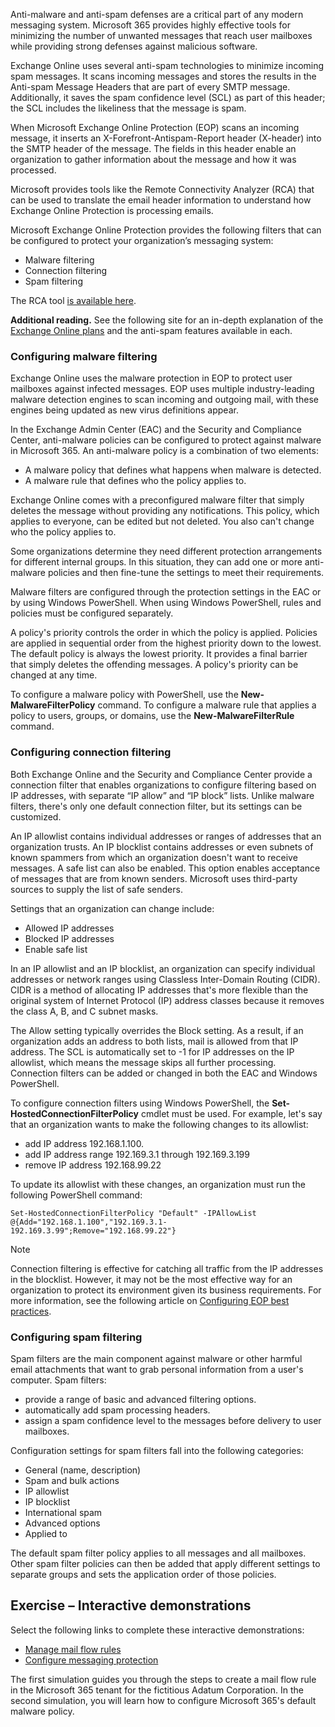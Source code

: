 Anti-malware and anti-spam defenses are a critical part of any modern messaging system. Microsoft 365 provides highly effective tools for minimizing the number of unwanted messages that reach user mailboxes while providing strong defenses against malicious software.

Exchange Online uses several anti-spam technologies to minimize incoming spam messages. It scans incoming messages and stores the results in the Anti-spam Message Headers that are part of every SMTP message. Additionally, it saves the spam confidence level (SCL) as part of this header; the SCL includes the likeliness that the message is spam.

When Microsoft Exchange Online Protection (EOP) scans an incoming message, it inserts an X-Forefront-Antispam-Report header (X-header) into the SMTP header of the message. The fields in this header enable an organization to gather information about the message and how it was processed.

Microsoft provides tools like the Remote Connectivity Analyzer (RCA) that can be used to translate the email header information to understand how Exchange Online Protection is processing emails.

Microsoft Exchange Online Protection provides the following filters that can be configured to protect your organization’s messaging system:

 -  Malware filtering
 -  Connection filtering
 -  Spam filtering

The RCA tool [is available here](https://aka.ms/RCA?azure-portal=true).

**Additional reading.** See the following site for an in-depth explanation of the [Exchange Online plans](https://www.microsoft.com/microsoft-365/exchange/compare-microsoft-exchange-online-plans?azure-portal=true) and the anti-spam features available in each.

### Configuring malware filtering

Exchange Online uses the malware protection in EOP to protect user mailboxes against infected messages. EOP uses multiple industry-leading malware detection engines to scan incoming and outgoing mail, with these engines being updated as new virus definitions appear.

In the Exchange Admin Center (EAC) and the Security and Compliance Center, anti-malware policies can be configured to protect against malware in Microsoft 365. An anti-malware policy is a combination of two elements:

 -  A malware policy that defines what happens when malware is detected.
 -  A malware rule that defines who the policy applies to.

Exchange Online comes with a preconfigured malware filter that simply deletes the message without providing any notifications. This policy, which applies to everyone, can be edited but not deleted. You also can't change who the policy applies to.

Some organizations determine they need different protection arrangements for different internal groups. In this situation, they can add one or more anti-malware policies and then fine-tune the settings to meet their requirements.

Malware filters are configured through the protection settings in the EAC or by using Windows PowerShell. When using Windows PowerShell, rules and policies must be configured separately.

A policy's priority controls the order in which the policy is applied. Policies are applied in sequential order from the highest priority down to the lowest. The default policy is always the lowest priority. It provides a final barrier that simply deletes the offending messages. A policy's priority can be changed at any time.

To configure a malware policy with PowerShell, use the **New-MalwareFilterPolicy** command. To configure a malware rule that applies a policy to users, groups, or domains, use the **New-MalwareFilterRule** command.

### Configuring connection filtering

Both Exchange Online and the Security and Compliance Center provide a connection filter that enables organizations to configure filtering based on IP addresses, with separate “IP allow” and “IP block” lists. Unlike malware filters, there's only one default connection filter, but its settings can be customized.

An IP allowlist contains individual addresses or ranges of addresses that an organization trusts. An IP blocklist contains addresses or even subnets of known spammers from which an organization doesn't want to receive messages. A safe list can also be enabled. This option enables acceptance of messages that are from known senders. Microsoft uses third-party sources to supply the list of safe senders.

Settings that an organization can change include:

 -  Allowed IP addresses
 -  Blocked IP addresses
 -  Enable safe list

In an IP allowlist and an IP blocklist, an organization can specify individual addresses or network ranges using Classless Inter-Domain Routing (CIDR). CIDR is a method of allocating IP addresses that's more flexible than the original system of Internet Protocol (IP) address classes because it removes the class A, B, and C subnet masks.

The Allow setting typically overrides the Block setting. As a result, if an organization adds an address to both lists, mail is allowed from that IP address. The SCL is automatically set to -1 for IP addresses on the IP allowlist, which means the message skips all further processing. Connection filters can be added or changed in both the EAC and Windows PowerShell.

To configure connection filters using Windows PowerShell, the **Set-HostedConnectionFilterPolicy** cmdlet must be used. For example, let's say that an organization wants to make the following changes to its allowlist:

 -  add IP address 192.168.1.100.
 -  add IP address range 192.169.3.1 through 192.169.3.199
 -  remove IP address 192.168.99.22

To update its allowlist with these changes, an organization must run the following PowerShell command:

```
Set-HostedConnectionFilterPolicy "Default" -IPAllowList @{Add="192.168.1.100","192.169.3.1-192.169.3.99";Remove="192.168.99.22"}
```

> [!NOTE]
> Connection filtering is effective for catching all traffic from the IP addresses in the blocklist. However, it may not be the most effective way for an organization to protect its environment given its business requirements. For more information, see the following article on [Configuring EOP best practices](https://technet.microsoft.com/library/jj723164%28v=exchg.150%29.aspxhttps://aka.ms/RCA?azure-portal=true).

### Configuring spam filtering

Spam filters are the main component against malware or other harmful email attachments that want to grab personal information from a user's computer. Spam filters:

 -  provide a range of basic and advanced filtering options.
 -  automatically add spam processing headers.
 -  assign a spam confidence level to the messages before delivery to user mailboxes.

Configuration settings for spam filters fall into the following categories:

 -  General (name, description)
 -  Spam and bulk actions
 -  IP allowlist
 -  IP blocklist
 -  International spam
 -  Advanced options
 -  Applied to

The default spam filter policy applies to all messages and all mailboxes. Other spam filter policies can then be added that apply different settings to separate groups and sets the application order of those policies.

## **Exercise – Interactive demonstrations**

Select the following links to complete these interactive demonstrations:

 -  [Manage mail flow rules](https://edxinteractivepage.blob.core.windows.net/edxpages/MS-100/M4-L3-E1-T10/index.html?azure-portal=true)
 -  [Configure messaging protection](https://edxinteractivepage.blob.core.windows.net/edxpages/MS-100/M4-L3-E1-T7/index.html?azure-portal=true)

The first simulation guides you through the steps to create a mail flow rule in the Microsoft 365 tenant for the fictitious Adatum Corporation. In the second simulation, you will learn how to configure Microsoft 365's default malware policy.
